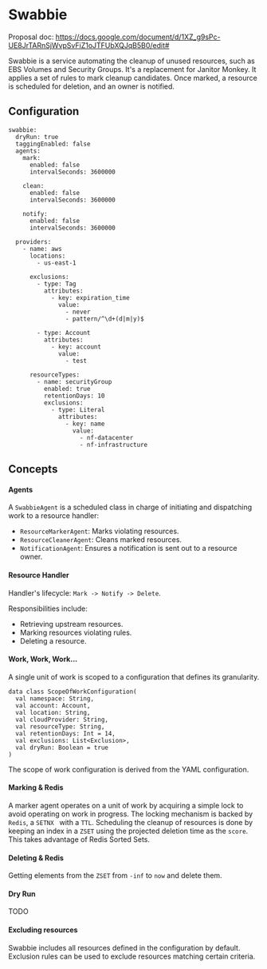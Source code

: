 # Swabbie

Proposal doc: https://docs.google.com/document/d/1XZ_g9sPc-UE8JrTARnSjWvpSvFiZ1oJTFUbXQJqB5B0/edit#

Swabbie is a service automating the cleanup of unused resources, such as EBS Volumes and Security Groups.
It's a replacement for Janitor Monkey.
It applies a set of rules to mark cleanup candidates. Once marked, a resource is scheduled for deletion, and an owner is notified.

## Configuration
```
swabbie:
  dryRun: true
  taggingEnabled: false
  agents:
    mark:
      enabled: false
      intervalSeconds: 3600000

    clean:
      enabled: false
      intervalSeconds: 3600000

    notify:
      enabled: false
      intervalSeconds: 3600000

  providers:
    - name: aws
      locations:
        - us-east-1

      exclusions:
        - type: Tag
          attributes:
            - key: expiration_time
              value:
                - never
                - pattern/^\d+(d|m|y)$

        - type: Account
          attributes:
            - key: account
              value:
                - test

      resourceTypes:
        - name: securityGroup
          enabled: true
          retentionDays: 10
          exclusions:
            - type: Literal
              attributes:
                - key: name
                  value:
                    - nf-datacenter
                    - nf-infrastructure
```


## Concepts
#### Agents
A `SwabbieAgent` is a scheduled class in charge of initiating and dispatching work to a resource handler:

- `ResourceMarkerAgent`: Marks violating resources.
- `ResourceCleanerAgent`: Cleans marked resources.
- `NotificationAgent`: Ensures a notification is sent out to a resource owner.


#### Resource Handler
Handler's lifecycle: `Mark -> Notify -> Delete`.

Responsibilities include:
  - Retrieving upstream resources.
  - Marking resources violating rules.
  - Deleting a resource.

#### Work, Work, Work...
A single unit of work is scoped to a configuration that defines its granularity.

```
data class ScopeOfWorkConfiguration(
  val namespace: String,
  val account: Account,
  val location: String,
  val cloudProvider: String,
  val resourceType: String,
  val retentionDays: Int = 14,
  val exclusions: List<Exclusion>,
  val dryRun: Boolean = true
)
```
The scope of work configuration is derived from the YAML configuration.

#### Marking & Redis
A marker agent operates on a unit of work by acquiring a simple lock to avoid operating on work in progress.
The locking mechanism is backed by `Redis`, a `SETNX ` with a `TTL`.
Scheduling the cleanup of resources is done by keeping an index in a `ZSET` using the projected deletion time as the `score`.
This takes advantage of Redis Sorted Sets.

#### Deleting & Redis
Getting elements from the `ZSET` from `-inf` to `now` and delete them.


#### Dry Run
TODO

#### Excluding resources
Swabbie includes all resources defined in the configuration by default. Exclusion rules can be used to exclude resources matching certain criteria.
